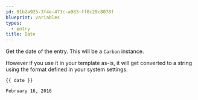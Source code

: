 ```yaml
---
id: 01b2a925-3f4e-473c-a983-ff8c29c8078f
blueprint: variables
types:
  - entry
title: Date
---
```

Get the date of the entry. This will be a `Carbon` instance.

However if you use it in your template as-is, it will get converted to a string using the format defined in your
system settings.

```
{{ date }}
```

```html
February 16, 2016
```
